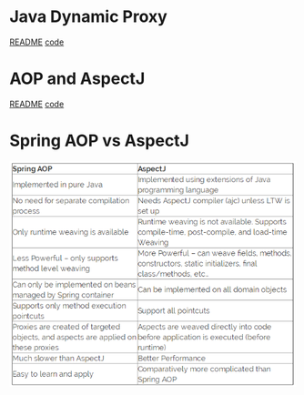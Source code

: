 # Java Dynamic Proxy

[README]()
[code]()

# AOP and AspectJ

[README]()
[code]()

# Spring AOP vs AspectJ

![Spring AOP vs AspectJ](../../imgs/SpringAopVSAspectJ.png)